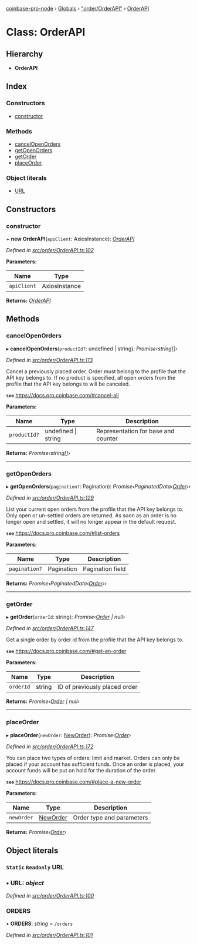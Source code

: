 [coinbase-pro-node](../README.md) › [Globals](../globals.md) › ["order/OrderAPI"](../modules/_order_orderapi_.md) › [OrderAPI](_order_orderapi_.orderapi.md)

# Class: OrderAPI

## Hierarchy

- **OrderAPI**

## Index

### Constructors

- [constructor](_order_orderapi_.orderapi.md#constructor)

### Methods

- [cancelOpenOrders](_order_orderapi_.orderapi.md#cancelopenorders)
- [getOpenOrders](_order_orderapi_.orderapi.md#getopenorders)
- [getOrder](_order_orderapi_.orderapi.md#getorder)
- [placeOrder](_order_orderapi_.orderapi.md#placeorder)

### Object literals

- [URL](_order_orderapi_.orderapi.md#static-readonly-url)

## Constructors

### constructor

\+ **new OrderAPI**(`apiClient`: AxiosInstance): _[OrderAPI](_order_orderapi_.orderapi.md)_

_Defined in [src/order/OrderAPI.ts:102](https://github.com/bennyn/coinbase-pro-node/blob/89f41a9/src/order/OrderAPI.ts#L102)_

**Parameters:**

| Name        | Type          |
| ----------- | ------------- |
| `apiClient` | AxiosInstance |

**Returns:** _[OrderAPI](_order_orderapi_.orderapi.md)_

## Methods

### cancelOpenOrders

▸ **cancelOpenOrders**(`productId?`: undefined | string): _Promise‹string[]›_

_Defined in [src/order/OrderAPI.ts:113](https://github.com/bennyn/coinbase-pro-node/blob/89f41a9/src/order/OrderAPI.ts#L113)_

Cancel a previously placed order. Order must belong to the profile that the API key belongs to. If no product is specified, all open orders from the profile that the API key belongs to will be canceled.

**`see`** https://docs.pro.coinbase.com/#cancel-all

**Parameters:**

| Name         | Type                    | Description                         |
| ------------ | ----------------------- | ----------------------------------- |
| `productId?` | undefined &#124; string | Representation for base and counter |

**Returns:** _Promise‹string[]›_

---

### getOpenOrders

▸ **getOpenOrders**(`pagination?`: Pagination): _Promise‹PaginatedData‹[Order](../modules/_order_orderapi_.md#order)››_

_Defined in [src/order/OrderAPI.ts:129](https://github.com/bennyn/coinbase-pro-node/blob/89f41a9/src/order/OrderAPI.ts#L129)_

List your current open orders from the profile that the API key belongs to. Only open or un-settled orders are returned. As soon as an order is no longer open and settled, it will no longer appear in the default request.

**`see`** https://docs.pro.coinbase.com/#list-orders

**Parameters:**

| Name          | Type       | Description      |
| ------------- | ---------- | ---------------- |
| `pagination?` | Pagination | Pagination field |

**Returns:** _Promise‹PaginatedData‹[Order](../modules/_order_orderapi_.md#order)››_

---

### getOrder

▸ **getOrder**(`orderId`: string): _Promise‹[Order](../modules/_order_orderapi_.md#order) | null›_

_Defined in [src/order/OrderAPI.ts:147](https://github.com/bennyn/coinbase-pro-node/blob/89f41a9/src/order/OrderAPI.ts#L147)_

Get a single order by order id from the profile that the API key belongs to.

**`see`** https://docs.pro.coinbase.com/#get-an-order

**Parameters:**

| Name      | Type   | Description                   |
| --------- | ------ | ----------------------------- |
| `orderId` | string | ID of previously placed order |

**Returns:** _Promise‹[Order](../modules/_order_orderapi_.md#order) | null›_

---

### placeOrder

▸ **placeOrder**(`newOrder`: [NewOrder](../modules/_order_orderapi_.md#neworder)): _Promise‹[Order](../modules/_order_orderapi_.md#order)›_

_Defined in [src/order/OrderAPI.ts:172](https://github.com/bennyn/coinbase-pro-node/blob/89f41a9/src/order/OrderAPI.ts#L172)_

You can place two types of orders: limit and market. Orders can only be placed if your account has sufficient funds. Once an order is placed, your account funds will be put on hold for the duration of the order.

**`see`** https://docs.pro.coinbase.com/#place-a-new-order

**Parameters:**

| Name       | Type                                                | Description               |
| ---------- | --------------------------------------------------- | ------------------------- |
| `newOrder` | [NewOrder](../modules/_order_orderapi_.md#neworder) | Order type and parameters |

**Returns:** _Promise‹[Order](../modules/_order_orderapi_.md#order)›_

## Object literals

### `Static` `Readonly` URL

### ▪ **URL**: _object_

_Defined in [src/order/OrderAPI.ts:100](https://github.com/bennyn/coinbase-pro-node/blob/89f41a9/src/order/OrderAPI.ts#L100)_

### ORDERS

• **ORDERS**: _string_ = `/orders`

_Defined in [src/order/OrderAPI.ts:101](https://github.com/bennyn/coinbase-pro-node/blob/89f41a9/src/order/OrderAPI.ts#L101)_
